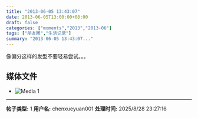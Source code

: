 ```yaml
---
title: "2013-06-05 13:43:07"
date: 2013-06-05T13:00:00+08:00
draft: false
categories: ["moments","2013","2013-06"]
tags: ["朋友圈","生活记录"]
summary: "2013-06-05 13:43:07..."
---
```


像偏分这样的发型不要轻易尝试。。。

## 媒体文件

- ![Media 1](/Moments/photos/2013-06-05/201306051343070.jpg)

---

**帖子类型:** 1
**用户名:** chenxueyuan001
**处理时间:** 2025/8/28 23:27:16